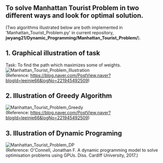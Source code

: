 ## To solve Manhattan Tourist Problem in two different ways and look for optimal solution.     
(Two algorithms illustrated below are both implemented in 'Manhattan_Tourist_Problem.py' in current repository, **jwyang21/Dynamic_Programming/Manhattan_Tourist_Problem/**).     

## 1. Graphical illustration of task  
Task: To find the path which maximizes some of weights.   
![Manhattan_Tourist_Problem_Illustration](https://user-images.githubusercontent.com/86412887/159857790-d37c454c-55e9-4e57-8de0-eb78019d0322.png)         
(Reference: https://blog.naver.com/PostView.naver?blogId=leeinje66&logNo=221945492509)   
## 2. Illustration of Greedy Algorithm     
![Manhattan_Tourist_Problem_Greedy](https://user-images.githubusercontent.com/86412887/159857339-2aceaae1-6d82-47b7-b683-adcb67c92aa6.png)     
(Reference: https://blog.naver.com/PostView.naver?blogId=leeinje66&logNo=221945492509)     
## 3. Illustration of Dynamic Programing    
![Manhattan_Tourist_Problem_DP](https://user-images.githubusercontent.com/86412887/159857275-91ca05c3-7223-45f2-a679-c527923ab25a.png)     
(Reference: O'Connell, Jonathan F. A dynamic programming model to solve optimisation problems using GPUs. Diss. Cardiff University, 2017.)     
